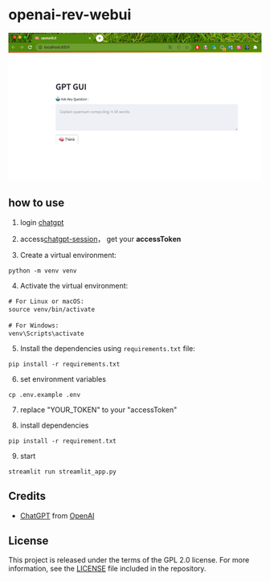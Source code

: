 # openai-rev-webui

![screen](image/GUI.png)

## how to use
1. login [chatgpt](https://chat.openai.com/)

2. access[chatgpt-session](https://chat.openai.com/api/auth/session)， get your **accessToken**

3. Create a virtual environment:
```shell
python -m venv venv
```

4. Activate the virtual environment:
```shell
# For Linux or macOS:
source venv/bin/activate

# For Windows:
venv\Scripts\activate
```

5. Install the dependencies using `requirements.txt` file:
```shell
pip install -r requirements.txt
```
6. set environment variables
```shell
cp .env.example .env
```

7. replace "YOUR_TOKEN" to your "accessToken"

8. install dependencies
```shell
pip install -r requirement.txt
```

9. start
```shell
streamlit run streamlit_app.py
```

## Credits
- [ChatGPT](https://chat.openai.com/chat) from [OpenAI](https://openai.com)

## License
This project is released under the terms of the GPL 2.0 license. For more information, see the [LICENSE](LICENSE) file included in the repository.